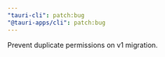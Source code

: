 ```yaml
---
"tauri-cli": patch:bug
"@tauri-apps/cli": patch:bug
---
```


Prevent duplicate permissions on v1 migration.
